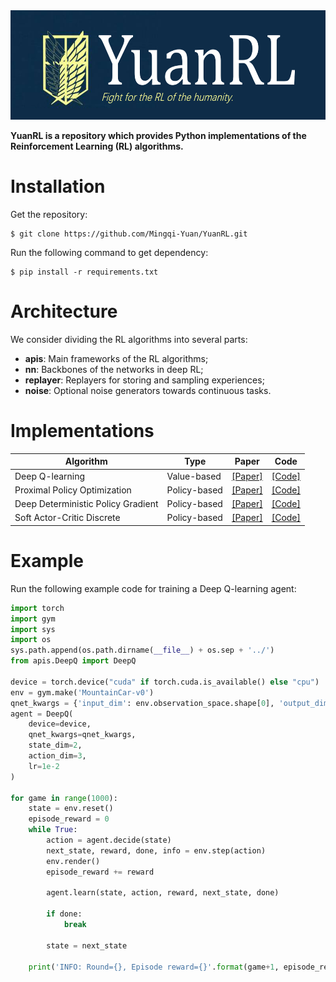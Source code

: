 <div align='center'>
    <img src= 'https://github.com/Mingqi-Yuan/YuanRL/blob/master/examples/logo.png' width=620px height=175px>
</div>


**YuanRL is a repository which provides Python implementations of the Reinforcement Learning (RL) algorithms.**

# Installation
Get the repository:
```
$ git clone https://github.com/Mingqi-Yuan/YuanRL.git
```

Run the following command to get dependency:

```
$ pip install -r requirements.txt
```
# Architecture
We consider dividing the RL algorithms into several parts:

* **apis**: Main frameworks of the RL algorithms;
* **nn**: Backbones of the networks in deep RL;
* **replayer**: Replayers for storing and sampling experiences;
* **noise**: Optional noise generators towards continuous tasks.

# Implementations

| Algorithm | Type | Paper |Code|
| ------- | ------- | ------- | ------- |
| Deep Q-learning | Value-based | [[Paper]](https://arxiv.org/pdf/1312.5602.pdf) | [[Code]](apis/DeepQ.py) |
| Proximal Policy Optimization | Policy-based | [[Paper]](https://arxiv.org/abs/1707.06347) | [[Code]](apis/PPO.py) |
| Deep Deterministic Policy Gradient | Policy-based | [[Paper]](https://arxiv.org/pdf/1509.02971.pdf) | [[Code]](apis/DDPG.py) |
| Soft Actor-Critic Discrete | Policy-based | [[Paper]](https://arxiv.org/pdf/1910.07207) | [[Code]](apis/SACDiscrete.py) |

# Example
Run the following example code for training a Deep Q-learning agent:
```python
import torch
import gym
import sys
import os
sys.path.append(os.path.dirname(__file__) + os.sep + '../')
from apis.DeepQ import DeepQ

device = torch.device("cuda" if torch.cuda.is_available() else "cpu")
env = gym.make('MountainCar-v0')
qnet_kwargs = {'input_dim': env.observation_space.shape[0], 'output_dim': env.action_space.n}
agent = DeepQ(
    device=device,
    qnet_kwargs=qnet_kwargs,
    state_dim=2,
    action_dim=3,
    lr=1e-2
)

for game in range(1000):
    state = env.reset()
    episode_reward = 0
    while True:
        action = agent.decide(state)
        next_state, reward, done, info = env.step(action)
        env.render()
        episode_reward += reward

        agent.learn(state, action, reward, next_state, done)

        if done:
            break

        state = next_state

    print('INFO: Round={}, Episode reward={}'.format(game+1, episode_reward))
```
